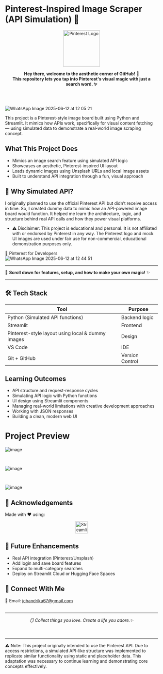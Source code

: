 # Pinterest-Inspired Image Scraper (API Simulation) 📌
<p align="center"> <img src="https://upload.wikimedia.org/wikipedia/commons/0/08/Pinterest-logo.png" alt="Pinterest Logo" width="120"/> </p> <p align="center">
  <b>Hey there, welcome to the aesthetic corner of GitHub! 🌸 <br>
  This repository lets you tap into Pinterest's visual magic with just a search word. ✨</b>
</p>
<br>

<br>


![WhatsApp Image 2025-06-12 at 12 05 21](https://github.com/user-attachments/assets/9bbcaa68-893d-49f9-b962-fa627bdfa57b)

This project is a Pinterest-style image board built using Python and Streamlit. It mimics how APIs work, specifically for visual content fetching — using simulated data to demonstrate a real-world image scraping concept.

 ## What This Project Does
- Mimics an image search feature using simulated API logic
- Showcases an aesthetic, Pinterest-inspired UI layout
- Loads dynamic images using Unsplash URLs and local image assets
- Built to understand API integration through a fun, visual approach

## 📌 Why Simulated API?
 I originally planned to use the official Pinterest API but didn’t receive access in time. So, I created dummy data to mimic how an API-powered image board would function. It helped me learn the architecture, logic, and structure behind real API calls and how they power visual platforms.
- ⚠️ Disclaimer: This project is educational and personal. It is not affiliated with or endorsed by Pinterest in any way. The Pinterest logo and mock UI images are used under fair use for non-commercial, educational demonstration purposes only.


🔗 Pinterest for Developers
<br>
![WhatsApp Image 2025-06-12 at 12 44 51](https://github.com/user-attachments/assets/20c0c330-cd72-4a10-a04b-22773d6e7bcb)


---

🌸 **Scroll down for features, setup, and how to make your own magic!** ✨

---


## 🛠️ Tech Stack


| Tool                                                           | Purpose                      |
| -------------------------------------------------------------- | ---------------------------- |
| Python (Simulated API functions)                          | Backend logic                |
| Streamlit  |  Frontend             |
|     Pinterest-style layout using local & dummy images                         | Design              |
| VS Code                                           |  IDE|
|Git + GitHub    |Version Control|



## Learning Outcomes

- API structure and request-response cycles
- Simulating API logic with Python functions
- UI design using Streamlit components
- Managing real-world limitations with creative development approaches
- Working with JSON responses
- Building a clean, modern web UI

# Project Preview
![image](https://github.com/user-attachments/assets/dd3c092c-8227-498d-b758-c3bb611605af)

<br>

![image](https://github.com/user-attachments/assets/a91ee15e-4846-4dbf-93ec-68f64fa83c7d)

<br>

![image](https://github.com/user-attachments/assets/9a556700-f2ed-4842-b0f9-0d0a020b442a)


## 🙌 Acknowledgements
Made with ❤️ using:
<p align="center"> <img src="https://streamlit.io/images/brand/streamlit-logo-primary-colormark-darktext.svg" alt="Streamlit" height="40"/> </p>


## 🌱 Future Enhancements
- Real API integration (Pinterest/Unsplash)
- Add login and save board features
- Expand to multi-category searches
- Deploy on Streamlit Cloud or Hugging Face Spaces

## 📮 Connect With Me
📧 Email: jchandrika67@gmail.com
<br>
<br>

---

<p align="center">
  <em>🪞 Collect things you love. Create a life you adore.✨</em>
</p>

<br>

___

⚠️ Note: This project originally intended to use the Pinterest API. Due to access restrictions, a simulated API-like structure was implemented to replicate similar functionality using static and placeholder data. This adaptation was necessary to continue learning and demonstrating core concepts effectively.
